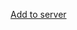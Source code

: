 [Add to server](https://discord.com/api/oauth2/authorize?client_id=1203157169327964191&scope=applications.commands%20bot&permissions=2048)